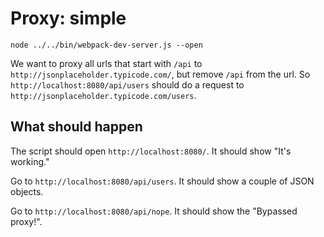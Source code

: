 # Proxy: simple

```shell
node ../../bin/webpack-dev-server.js --open
```

We want to proxy all urls that start with `/api` to `http://jsonplaceholder.typicode.com/`, but remove `/api` from the url. So `http://localhost:8080/api/users` should do a request to `http://jsonplaceholder.typicode.com/users`.

## What should happen

The script should open `http://localhost:8080/`. It should show "It's working."

Go to `http://localhost:8080/api/users`. It should show a couple of JSON objects.

Go to `http://localhost:8080/api/nope`. It should show the "Bypassed proxy!".
